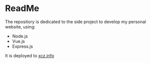 # ReadMe
The repository is dedicated to the side project to develop my personal website, using:
* Node.js
* Vue.js
* Express.js

It is deployed to [xcz.info]()
